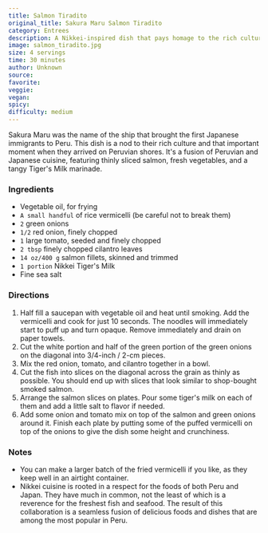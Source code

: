 ```yaml
---
title: Salmon Tiradito
original_title: Sakura Maru Salmon Tiradito
category: Entrees
description: A Nikkei-inspired dish that pays homage to the rich culture of the first Japanese immigrants to Peru.
image: salmon_tiradito.jpg
size: 4 servings
time: 30 minutes
author: Unknown
source: 
favorite: 
veggie: 
vegan: 
spicy: 
difficulty: medium
---
```


Sakura Maru was the name of the ship that brought the first Japanese immigrants to Peru. This dish is a nod to their rich culture and that important moment when they arrived on Peruvian shores. It's a fusion of Peruvian and Japanese cuisine, featuring thinly sliced salmon, fresh vegetables, and a tangy Tiger's Milk marinade.

### Ingredients

* Vegetable oil, for frying
* `A small handful` of rice vermicelli (be careful not to break them)
* `2` green onions
* `1/2` red onion, finely chopped
* `1` large tomato, seeded and finely chopped
* `2 tbsp` finely chopped cilantro leaves
* `14 oz/400 g` salmon fillets, skinned and trimmed
* `1 portion` Nikkei Tiger's Milk
* Fine sea salt

### Directions

1. Half fill a saucepan with vegetable oil and heat until smoking. Add the vermicelli and cook for just 10 seconds. The noodles will immediately start to puff up and turn opaque. Remove immediately and drain on paper towels.
2. Cut the white portion and half of the green portion of the green onions on the diagonal into 3/4-inch / 2-cm pieces.
3. Mix the red onion, tomato, and cilantro together in a bowl.
4. Cut the fish into slices on the diagonal across the grain as thinly as possible. You should end up with slices that look similar to shop-bought smoked salmon.
5. Arrange the salmon slices on plates. Pour some tiger's milk on each of them and add a little salt to flavor if needed.
6. Add some onion and tomato mix on top of the salmon and green onions around it. Finish each plate by putting some of the puffed vermicelli on top of the onions to give the dish some height and crunchiness.

### Notes

- You can make a larger batch of the fried vermicelli if you like, as they keep well in an airtight container.
- Nikkei cuisine is rooted in a respect for the foods of both Peru and Japan. They have much in common, not the least of which is a reverence for the freshest fish and seafood. The result of this collaboration is a seamless fusion of delicious foods and dishes that are among the most popular in Peru.